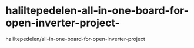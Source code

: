 # haliltepedelen-all-in-one-board-for-open-inverter-project-
haliltepedelen/all-in-one-board-for-open-inverter-project 
